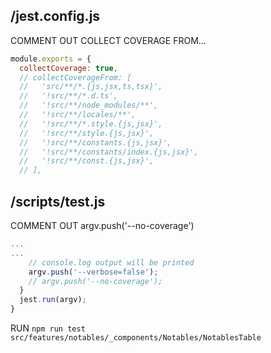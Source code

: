 ## /jest.config.js

COMMENT OUT COLLECT COVERAGE FROM...

```js
module.exports = {
  collectCoverage: true,
  // collectCoverageFrom: [
  //   'src/**/*.{js,jsx,ts,tsx}',
  //   '!src/**/*.d.ts',
  //   '!src/**/node_modules/**',
  //   '!src/**/locales/**',
  //   '!src/**/*.style.{js,jsx}',
  //   '!src/**/style.{js,jsx}',
  //   '!src/**/constants.{js,jsx}',
  //   '!src/**/constants/index.{js,jsx}',
  //   '!src/**/const.{js,jsx}',
  // ],
```

## /scripts/test.js

COMMENT OUT argv.push('--no-coverage')

```js
...
...
    // console.log output will be printed
    argv.push('--verbose=false');
    // argv.push('--no-coverage');
  }
  jest.run(argv);
}
```

RUN `npm run test src/features/notables/_components/Notables/NotablesTable`
